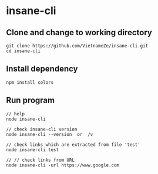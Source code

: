 # insane-cli

## Clone and change to working directory
```
git clone https://github.com/VietnameZe/insane-cli.git
cd insane-cli
```

## Install dependency
```
npm install colors
```

## Run program
```
// help
node insane-cli

// check insane-cli version
node insane-cli --version  or  /v

// check links which are extracted from file 'test'
node insane-cli test

// // check links from URL
node insane-cli -url https://www.google.com

```
